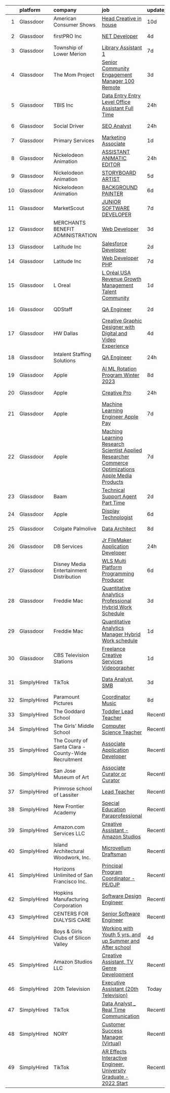 

|    | platform    | company                                             | job                                                                                                                                                                                                                                                                                                                                                                                                                                                                                                                                                                                                                                                                                                                                                                                                                                                                                                                                                                                                                                                                                                                                                                                                                                                                                                                                                                                                                                                                                                                       | update_time   | location                       |
|---:|:------------|:----------------------------------------------------|:--------------------------------------------------------------------------------------------------------------------------------------------------------------------------------------------------------------------------------------------------------------------------------------------------------------------------------------------------------------------------------------------------------------------------------------------------------------------------------------------------------------------------------------------------------------------------------------------------------------------------------------------------------------------------------------------------------------------------------------------------------------------------------------------------------------------------------------------------------------------------------------------------------------------------------------------------------------------------------------------------------------------------------------------------------------------------------------------------------------------------------------------------------------------------------------------------------------------------------------------------------------------------------------------------------------------------------------------------------------------------------------------------------------------------------------------------------------------------------------------------------------------------|:--------------|:-------------------------------|
|  1 | Glassdoor   | American Consumer Shows                             | [Head Creative   in house](https://www.glassdoor.com/partner/jobListing.htm?pos=104&ao=1110586&s=58&guid=00000181518bcb2fa5c227a92e0a9304&src=GD_JOB_AD&t=SR&vt=w&ea=1&cs=1_0cea2df7&cb=1654930525446&jobListingId=1007905200479&cpc=6A22310A23505C64&jrtk=3-0-1g58oniqrr0li801-1g58onirer0l7801-968deb86dc55e2fb--6NYlbfkN0C_W2lilyPG5cn45zLqKUj4kAXsYkOfw2aTcO7iv8jUnpHu5VyeipPG3YYG4StJSnV_Pd-6x3EYCKj0xmimCZs4xpfpJubVIGXRlVOwEV7JYkbdHZSgCtHGH8pqR9flPZkpV0F6vNbX-oAqdNC3CtM8v_uMhMDG34--KcgNvmYKOfJ2uWFXbBsJ3PXQ_gML7YsjgtKxo2b7EYv18RAEEvBDKQ36qYiJw7euTOOOROLdwkFJKTzQWvSdFuv-0aGoRBrUMCwWTddS6K1NYtSu7vwY90TO8Sax9XfyvE1rnC7sIQmD2wiohH7wl08VgyrGRuci23daMgOcrmZanrLeJISxI4DB886X0WhintH6tuArrNuqa2oJAUAeJIpgtmbCtjCKWVWR9BOrrHM8QRFAfZeLdce_p2YAGLHZffbp0aCL6EzJSFVL_Y5YqTkWi4H8C6RQTik2MkI_XepaSZ9oxJA_IMlvctDaZcYVAXc55SkNrhlY33Q85Dh3)                                                                                                                                                                                                                                                                                                                                                                                                                                                                                                                                                                                                                                                                       | 10d           | Remote                         |
|  2 | Glassdoor   | firstPRO Inc                                        | [ NET Developer](https://www.glassdoor.com/partner/jobListing.htm?pos=122&ao=1110586&s=58&guid=00000181518bcb2fa5c227a92e0a9304&src=GD_JOB_AD&t=SR&vt=w&ea=1&cs=1_099e2095&cb=1654930525449&jobListingId=1007921181246&cpc=2CAED5C921A5F994&jrtk=3-0-1g58oniqrr0li801-1g58onirer0l7801-579e834b39c923a1--6NYlbfkN0CUiNPx3JJMftrniD84mdXKaxJ3iSjJgJAqzFniN-7X5qfIIbgtbL2t4OMTou7BWJe35yT5EQTB-9v6-2OsUHOc9wkoWBFEy2kcPoy4-AQLozqDpgip03Hnjop4gk_5CBafzXHS5OEm9sStH0iZ8pbMq2Qg9baRHzCcsgfFUvD44wvu44LyiLa5Br54BmWbKBAIYjkQni3fmrZtFTU78a4BfEaaXHsPbPHmxlNMBV0yRxDGEci8TE9iFZOV7RqQ6t02JJU6wF1M_jXvtKQsoYilX9SVNVr7gnofupaaGS835dFxWJr0XHWBaGjsbTkw6T-XT86LsDZ10c_cysJ0QT-OVVGrFQoelt3hFHG99qfrjYr52Ub0DNy847vHnqpyqpd-VAzyxtcwLcxrWnP0nSIMCbH-Mlkrj8Q_HEFb5H-iOeamxjZJTtg5iAKCoM1ml39uifk2lA1hMCSrSSIa5VI-hfbPBgiKT8lNN6QpHC2HTtDa8o-iCDvX)                                                                                                                                                                                                                                                                                                                                                                                                                                                                                                                                                                                                                                                                                 | 4d            | Wilmington, MA                 |
|  3 | Glassdoor   | Township of Lower Merion                            | [Library Assistant 1](https://www.glassdoor.com/partner/jobListing.htm?pos=129&ao=1136043&s=58&guid=00000181518bcb2fa5c227a92e0a9304&src=GD_JOB_AD&t=SR&vt=w&cs=1_1b948082&cb=1654930525449&jobListingId=1007915392105&jrtk=3-0-1g58oniqrr0li801-1g58onirer0l7801-928a4b620e93c1ef-)                                                                                                                                                                                                                                                                                                                                                                                                                                                                                                                                                                                                                                                                                                                                                                                                                                                                                                                                                                                                                                                                                                                                                                                                                                      | 7d            | Ardmore, PA                    |
|  4 | Glassdoor   | The Mom Project                                     | [Senior Community Engagement Manager  100  Remote ](https://www.glassdoor.com/partner/jobListing.htm?pos=118&ao=1110586&s=58&guid=00000181518bcb2fa5c227a92e0a9304&src=GD_JOB_AD&t=SR&vt=w&cs=1_1a98717c&cb=1654930525448&jobListingId=1007924076113&cpc=654405A9B1E0A9F5&jrtk=3-0-1g58oniqrr0li801-1g58onirer0l7801-c7330486f002de5f--6NYlbfkN0BDp_epf89aHDQhKpPegNJQ_ldQpEFZQsM9OcONMGxWx6pU56EKHF58QjVdAUvn2gWzb7WT_VdhIvrjhcNbtyd20YiB2Bi5V7SHqtH8yF2kWlyNP1z6khBARL-XK7vlKC3xCX8avsShROZVqR-8K9ql6iX8NwdX5o_shb29aHga8qepXXU0ckSqHBAPKDFbBB9wqeIqR-OpCC8XFCuQeC22n5RFfolFD3pQEeY-qzh3XphIb9yEEx7F73gC2dTxnfIaYHxNgK5fMKUopl_8SLoTJ676Y_VSToTCc__hoS7qHxrg1JscUPS_KiNWzIihgZnHLdq7ChzrmForxiV1-nIdnEvmbefvzo_xCKePcc4gou-Rfd9kO7vCOVVwS6VbP8vaLSZO_59QA5KsOEStn3VD9f5uxUdTsadoSgE_gY10gK-aSeYXqyQm2uSiJQmd0nInxtwxX1RffexJZLy_VE4QpoDoOW2OVFjTo1bBXQbilGE9Qy0PTYJlR6cQwyVwIgRMd5geVjhglSaAJvCBiEkCeNtnFjbIXt8VqbzSjDp6AHvIJ_E49lpAjgcxaKqS64wjOPmVKdE3tg%3D%3D)                                                                                                                                                                                                                                                                                                                                                                                                                                                                                                                                                       | 3d            | Remote                         |
|  5 | Glassdoor   | TBIS Inc                                            | [Data Entry  Entry Level    Office Assistant   Full Time](https://www.glassdoor.com/partner/jobListing.htm?pos=105&ao=1110586&s=58&guid=00000181518bcb2fa5c227a92e0a9304&src=GD_JOB_AD&t=SR&vt=w&ea=1&cs=1_ea357719&cb=1654930525446&jobListingId=1007932372940&cpc=BCC169F53084E245&jrtk=3-0-1g58oniqrr0li801-1g58onirer0l7801-5171db94e349374e--6NYlbfkN0BdDHiSlq2TKVYTvK036ioTcRDjelCKzvFOpLFiF--0icOI5c6ey-PCOgRYGoVMzlH0FHvBN8z8E4AFnXEiEL_gWROeXfLrSkJWxDXkiucr7fwMtkp0Io6mPZQe924YkRhGNubiOVs58AyAiFEanKztftDmdt0-Fh8Muv095gei0p1pNp-WLgopba_HXAiZ_v77r3TJv-_KSHWM0fgsZ_c7HNmJ3iy5nzrOoS4PB4MXbErrVsAlVhC1VSeEXhLuFx63Vxl_MZ8z8YC_5aLGrgha7CS4OfhzulGsLaILCLMRW2FlfOvvjtWhe5VoYUJ5hKRYgVy5Vk7rhRyJYn5O3GHv8YhLIDBLy9yuDyN3f-sDeyMyfUpAmBMA459bhLODAJKPl1ml7xldTRjlMw1L-SsCGAJe-VRDGeY6KU58S8la0RFkJFkbtzLeULbx50KxgdlZUxAa019r8Qff1_-_bYy4Isw1J1wrnriOHpPJ32bRy5KvbhGfa_vakjWIgm7YMhfU6mueGz2KYw%3D%3D)                                                                                                                                                                                                                                                                                                                                                                                                                                                                                                                                                                                                            | 24h           | Monterey Park, CA              |
|  6 | Glassdoor   | Social Driver                                       | [SEO Analyst](https://www.glassdoor.com/partner/jobListing.htm?pos=130&ao=1136043&s=58&guid=00000181518bcb2fa5c227a92e0a9304&src=GD_JOB_AD&t=SR&vt=w&ea=1&cs=1_10422dba&cb=1654930525449&jobListingId=1007931602541&jrtk=3-0-1g58oniqrr0li801-1g58onirer0l7801-7341c6c7134454d6-)                                                                                                                                                                                                                                                                                                                                                                                                                                                                                                                                                                                                                                                                                                                                                                                                                                                                                                                                                                                                                                                                                                                                                                                                                                         | 24h           | Washington, DC                 |
|  7 | Glassdoor   | Primary Services                                    | [Marketing Associate](https://www.glassdoor.com/partner/jobListing.htm?pos=120&ao=1110586&s=58&guid=00000181518bcb2fa5c227a92e0a9304&src=GD_JOB_AD&t=SR&vt=w&ea=1&cs=1_1acc331e&cb=1654930525449&jobListingId=1007929014963&cpc=8795CF9063CD573D&jrtk=3-0-1g58oniqrr0li801-1g58onirer0l7801-4f89a83ae3bfeb31--6NYlbfkN0DkAuS3KFJ6sEqm5vJe9sGaa1WxCfLpR-s1UIRS6owCr5NLUxXzD1YC0Ch5USQ9HZwun7ViKkkzakt_Isk3HYR97L8q9p5mQoIgW57VwoGfJaqbGZvdBE8CMKr5re2iePcf7zizQKyNXCZFxjhYrQt5MhBvrBK8l0ZdMDy9OD0TENr48bnEkg4IFIXAPHegG8tvh8WHi99rmgvDuTT_gB_wOGn8BaeDBej2VxmX22mbIV3RJ7YYScvFF4DL3IHNH2cZlH726_af8xQ_jFDBSQb3S1i6E3vSkclWSK7HTc1pky5SmSmVKBqh1JQcJHuopq5DNJqFA2EEbe5mHnhe7ouKLm62ZLSK_inpG8Ew8nJdEz-JcgDCmrYXwhYgyztuPSxLAHCWRGn_PSMSubPKIWtehwzV8dJOSS89ypGourBWz6_YM4gIbn4A0zk7o4WukXYm0rxjauV6YV7IcWwUIWNi8mY3GnTx15KEnerklHLOm-Z5D8dXDdBXDaeru0b49x8704kDsuLc8A%3D%3D)                                                                                                                                                                                                                                                                                                                                                                                                                                                                                                                                                                                                                                                | 1d            | Plano, TX                      |
|  8 | Glassdoor   | Nickelodeon Animation                               | [ASSISTANT ANIMATIC EDITOR](https://www.glassdoor.com/partner/jobListing.htm?pos=125&ao=1136043&s=58&guid=00000181518bcb2fa5c227a92e0a9304&src=GD_JOB_AD&t=SR&vt=w&cs=1_6694881f&cb=1654930525449&jobListingId=1007932722707&jrtk=3-0-1g58oniqrr0li801-1g58onirer0l7801-e142ff11590e32ec-)                                                                                                                                                                                                                                                                                                                                                                                                                                                                                                                                                                                                                                                                                                                                                                                                                                                                                                                                                                                                                                                                                                                                                                                                                                | 24h           | Burbank, CA                    |
|  9 | Glassdoor   | Nickelodeon Animation                               | [STORYBOARD ARTIST](https://www.glassdoor.com/partner/jobListing.htm?pos=124&ao=1136043&s=58&guid=00000181518bcb2fa5c227a92e0a9304&src=GD_JOB_AD&t=SR&vt=w&cs=1_ed33be48&cb=1654930525449&jobListingId=1007918868343&jrtk=3-0-1g58oniqrr0li801-1g58onirer0l7801-1cb22805620541ee-)                                                                                                                                                                                                                                                                                                                                                                                                                                                                                                                                                                                                                                                                                                                                                                                                                                                                                                                                                                                                                                                                                                                                                                                                                                        | 5d            | Burbank, CA                    |
| 10 | Glassdoor   | Nickelodeon Animation                               | [BACKGROUND PAINTER](https://www.glassdoor.com/partner/jobListing.htm?pos=123&ao=1136043&s=58&guid=00000181518bcb2fa5c227a92e0a9304&src=GD_JOB_AD&t=SR&vt=w&cs=1_9909b0f2&cb=1654930525449&jobListingId=1007918177935&jrtk=3-0-1g58oniqrr0li801-1g58onirer0l7801-77f317dae4e9868c-)                                                                                                                                                                                                                                                                                                                                                                                                                                                                                                                                                                                                                                                                                                                                                                                                                                                                                                                                                                                                                                                                                                                                                                                                                                       | 6d            | Burbank, CA                    |
| 11 | Glassdoor   | MarketScout                                         | [JUNIOR SOFTWARE DEVELOPER](https://www.glassdoor.com/partner/jobListing.htm?pos=109&ao=1110586&s=58&guid=00000181518bcb2fa5c227a92e0a9304&src=GD_JOB_AD&t=SR&vt=w&ea=1&cs=1_24144da9&cb=1654930525447&jobListingId=1007916261981&cpc=6FC5BA77C9A4CD78&jrtk=3-0-1g58oniqrr0li801-1g58onirer0l7801-d9acbeb95a155bfe--6NYlbfkN0AIjISvKWA8N-feti8tbsC-cLr8b4U-ykyS5eDE0xGPuvW63yXnEsI25Imuwsw3LVJO6MUC1WVlgMOG9eHfx3IrOrS1FUJDiwGCigXAcVciFWvvhQLYBhaK5qs1AfiHRyWfKzCGWAoL36taVq-dH4pzYGVOgGV9BzkyXU9HcALNNngtsHIBf7JYL2szePZ6C80VPl5d5bShHMdyTU4wMzaUS_Q_vpeY18Hx6_icO9NJdIWb5M878JK72IyiGRHekbsCXHvTXkpOIKCpW-Ejion4YTabcb-WA_pP0swmDGZotRAr1MO7HsqP519Q7T04QHDaVzzoKRdgvtpCmYFi6iW9U1eN6DGYiVoDyNEIoPPSh3gVvUxmznvBh5yu6pkUMCwiLnFsZ0-JvJUY9YBv6nLU6jhQN_eK4SjdcQnxlyi2lpCiJYvncthzUfZCSlBhrPyY1UdUT8bg-eDifGhUN-PhDW1JTb-k9aEFuR2GMuuY6tzGBZIigIghAeZSwMD9rdI%3D)                                                                                                                                                                                                                                                                                                                                                                                                                                                                                                                                                                                                                                                        | 7d            | Dallas, TX                     |
| 12 | Glassdoor   | MERCHANTS BENEFIT ADMINISTRATION                    | [Web Developer](https://www.glassdoor.com/partner/jobListing.htm?pos=103&ao=1110586&s=58&guid=00000181518bcb2fa5c227a92e0a9304&src=GD_JOB_AD&t=SR&vt=w&ea=1&cs=1_df31fffe&cb=1654930525446&jobListingId=1007923512999&cpc=0C1A14C72F2C651E&jrtk=3-0-1g58oniqrr0li801-1g58onirer0l7801-4b30e3bdf96274f4--6NYlbfkN0DLWr0FuvwmpNY589ecXM0wpB-l41nBtAe9mv-PvJGiqT12R4I-u83ztoS95xwl_7RK7z6d-5cgIwxAU80vdwPwFs346nHyVra5IP43r1vEXUdpyQPsc_aXCcbf0EaSNPjC1b2cwSmBS8u97xPGh3zM8rcP-spcvWUA-6fsrPQcPxgxS0Iv251SCiRNeb_bhublXHDzOytReQHP6kGZF9GBmUPi-SMoOg1-L6Y9bH3sTDu_HszggY9_kWroLbj0BQtXL4Ur-agjRiAMFCyjHEGxAB5BkFZUZwa7mc1EYjKuQhGcpdUZzOZQWW7gGkxE2uTsb9UPsWhTzvkNVRQb9lBZj0Jx98afOGwSqyr-b_-SDy0rWdOdYATX9cUQ5YnUrD3O2UElZ5GogUnAuZ30wMyNRMmDf2Xib2fTW-CacG73YKIgUJT4W3AcZewA0iqLLwdtvN-JNKkrW_oYjhTsAwzbTrNSJ3IkmqE5HuEa8ytO5iFt-cCbpUGYaH4THz13pMsOatwJO12Y0A%3D%3D)                                                                                                                                                                                                                                                                                                                                                                                                                                                                                                                                                                                                                                                      | 3d            | Scottsdale, AZ                 |
| 13 | Glassdoor   | Latitude  Inc                                       | [Salesforce Developer](https://www.glassdoor.com/partner/jobListing.htm?pos=121&ao=1110586&s=58&guid=00000181518bcb2fa5c227a92e0a9304&src=GD_JOB_AD&t=SR&vt=w&ea=1&cs=1_7ecf9654&cb=1654930525449&jobListingId=1007926337375&cpc=AC285F3A3ECA6BB0&jrtk=3-0-1g58oniqrr0li801-1g58onirer0l7801-b85fb3512ef01cdc--6NYlbfkN0DHl9MnwPpq1bbpPHgKt1JoxxtgUYxcPgpGa7590zZ_bSO6C83MMtUscRZ8bkrEfXs8QMnWmfEDZqVaz5-1bhtq0Qdav62lMWoP76hcFIXNYEpN01TIPbhpXuyb6ZRjbbAhb6QeV3waiqeszyRgj4i8qpB0_J-THbpn_ut3NzbObxG__yPFcxCKz01_jW6zEBYaq2zKGwJnm_hZg-amXo5AZ83X6PXbn_cZFCTIqNdWcxlMW7lqvLK5uA37D4Emq9v8SYXVSms0m_oReCop805QSC2pKdVbTLrcyTpuHXIqNkhjWxqKPdJmYiFKm6mmYVQA0-SvBVZimt2rEUTppxwEzi_WrIBDXQh7gjZX21Pfq2M_F7HuBRAkFC46nB_K33z-ZEfuToxQZhuljdo5BM54XRK3ghnhjIF76EQmTiq87M84hlll33GeWTRZsI-CKLycttzv0z0b48anul-BNGcIsC87zlFpP_IOUsSDV2ZI6mv_etlgcVlJWHITl23t5os%3D)                                                                                                                                                                                                                                                                                                                                                                                                                                                                                                                                                                                                                                                             | 2d            | Remote                         |
| 14 | Glassdoor   | Latitude  Inc                                       | [Web Developer  PHP ](https://www.glassdoor.com/partner/jobListing.htm?pos=119&ao=1110586&s=58&guid=00000181518bcb2fa5c227a92e0a9304&src=GD_JOB_AD&t=SR&vt=w&ea=1&cs=1_b594aaae&cb=1654930525449&jobListingId=1007916306821&cpc=8795CF9063CD573D&jrtk=3-0-1g58oniqrr0li801-1g58onirer0l7801-40f222de978f192c--6NYlbfkN0DHl9MnwPpq1bbpPHgKt1JoxxtgUYxcPgpGa7590zZ_bSO6C83MMtUscRZ8bkrEfXtv1WW3sTrzEMD2Zd1gkFc2kE0jHAs8TBlj2SSTuBlZq-JTC1Iu1vMj9zOkZwUnfRByPrBM0UMyfLXVegnzui383wEP_T7h2qiWWzlC_5PAq-4Pm2A_45puZ15vVEzaU__tj0_U18aaI0ZprTjUUjC9gHT87jsMgfw3EtzUJmDnfClhNXZu8BiE0R5YYHcrqkwlBndTFjBvrH8S2OTML4bj_WNfG4TmJdVU5eNTr6A3L7Kyb8gb1fvwyoGz954VZcRXuzfaBVy97GcGXpJ30dLm_acs8NGNkhCYCCUid2tg-J9__pd1qA3bXYDAzK6TPqnBN5GV_rboUxPdsGjDPhF5g4F-5X88l77P2i5bpMawjuP1KkJwjS120n1HLFnBw_oN1r-HtvgSKlT-5lHCNtR2YJGvy-KnK_f2iR18G3fs8e_Cm9xEBbkBYyR3I-i26vg%3D)                                                                                                                                                                                                                                                                                                                                                                                                                                                                                                                                                                                                                                                              | 7d            | Remote                         |
| 15 | Glassdoor   | L Oreal                                             | [L Oréal USA Revenue Growth Management Talent Community](https://www.glassdoor.com/partner/jobListing.htm?pos=116&ao=1110586&s=58&guid=00000181518bcb2fa5c227a92e0a9304&src=GD_JOB_AD&t=SR&vt=w&cs=1_899e3738&cb=1654930525448&jobListingId=1007929769174&cpc=3BA4CE39D5B5DEF5&jrtk=3-0-1g58oniqrr0li801-1g58onirer0l7801-c5bff3204f76bc9c--6NYlbfkN0B--xwTx5z5GtX4kwB4PKln9ei78TGhUZ0jXbBonS0qzEhzYeEaBt0GkTPTcdrr5Ml1ArjZOsEuCHRLjhZtr6dnSL4c6abO06eX7UV9U0ZTFlD-1wFu4Q3_n_bb34waSlz57XZ2HMHp0SmdTvQlnDI9olqIYPMcc8QyYq1ykL3bUBypkos9zzD2y7mdhUBU9ngDGAjI7Y64DjcBetJw5XANKPt3sJ1vwzMVUH0j-bNW66AC3FAeoNm3ZzAY3b-0WveI8bTxW_4YKy_NzqOWxADXaLYm_nefXuh6GR5ilYpPdR3L3E4IwGrA3oiEKxP-JM2HC7a4wUEjKI5yAHgwQZTXsGYaLEkTHJdHNx4dvBWHT8FK335WMDfVWIC7HdS6aJqD4RN39XTedKyADUeeRqUnoWfOiCyvYt0ZGzihehIfJTH9Ehmh7_5B14DukCzSBkL6pPLhfNr3Cxd_YHamP6OZiYfg014P9v2R4i7jni2lHfJ88sYF_7GQxn3yxmdNT51Ck-sRlThUGw8T7cRf4Qp5NHN1-LyA6JRCer1t9A5-MLbqtO-tvO72cbRFNOsI14c%3D)                                                                                                                                                                                                                                                                                                                                                                                                                                                                                                                                                                | 1d            | New York, NY                   |
| 16 | Glassdoor   | QDStaff                                             | [QA Engineer](https://www.glassdoor.com/partner/jobListing.htm?pos=114&ao=1110586&s=58&guid=00000181518bcb2fa5c227a92e0a9304&src=GD_JOB_AD&t=SR&vt=w&ea=1&cs=1_39851601&cb=1654930525448&jobListingId=1007925681455&cpc=654405A9B1E0A9F5&jrtk=3-0-1g58oniqrr0li801-1g58onirer0l7801-5f70baae9499da5a--6NYlbfkN0BK9GXDcakwdiqmeo8o-2GvkYnmPkq7xevAHdeF_847qgEqLohpJSeRsObmglAiDyIUBPC5QGP1PaDueSHIN-HedM0LhgZBjju5LLEo-0iXSootzHrUrBpPuTWhmg9xKK7E1ybA3Y0OCNcfqCRv6Odbe3RcbQR2z1LxVUZTSfp0NDwFDeCohAohAnmNfz1A-4kN318SVnc2tITgclGiU3gjpShJ-n0a0aqPg401hF_ecvYIpQt6zfdKwxx9v8_YkBWGeVBqXk5lH4KqxVBpSs4JWJ88Q61PT_pNkzJtTTDAke_M69IYPyPDjoao8ADok5eDWVMuvgeAKNxRItCJsOWHcnVuLDCeG80d_k51lQVWCVTgyCYMUfJlNJqmXyzq-0YGHHll5Nv3tzum9Y9djQvdlmOOJRQin_qcZy__aaYKGr_T-kC41cweEKepaX6q-8uXV3yFpMvxk-kMVIlDg6bGGHL_d7Az_cjNS0cMNyoDqA%3D%3D)                                                                                                                                                                                                                                                                                                                                                                                                                                                                                                                                                                                                                                                                                        | 2d            | Las Vegas, NV                  |
| 17 | Glassdoor   | HW Dallas                                           | [Creative Graphic Designer with Digital and Video Experience](https://www.glassdoor.com/partner/jobListing.htm?pos=117&ao=1110586&s=58&guid=00000181518bcb2fa5c227a92e0a9304&src=GD_JOB_AD&t=SR&vt=w&ea=1&cs=1_36325050&cb=1654930525448&jobListingId=1007920941930&cpc=B101C867B3EF2D75&jrtk=3-0-1g58oniqrr0li801-1g58onirer0l7801-216e27cedd04274e--6NYlbfkN0AmNKfMoP4Y-WcwfZNcn8BOAGDuq6g8N_Yu2sz9wbgpAMHio7G6slkKqzeMFlgaBrlo4SIlbY2cnLhyZlDxkJbLDmoLGa95g0yC6hCLKz4gO1UNar4bEV1TFtRiz347Sem06n6HmBs4VwGhe726-pSZ7nxtckvYjsfRPyZAMcQa22d63Z7KThvlYw04eEcAn8XMlREZCwC1o9q9ugwK8QvCJFUkJ8nEOozxyV4IzX71-AwnFItPTivkzz8Bw0DOnnMTqktF8qI3hYb5eN6Siji8sskBKvOCNKgEtnS6halVvwAZ-tVOVt-nNAx-Hlnta6RY3ed6u-kgHQvcf-Hv64PlAehlDivr1-DzGiPp1-XLheZ1er841nZRY79v6W3qnMfRuBuULs8jW4HnFmnJHPn_vgNZPeh5lkl0bV5kpK3M0ZFc8mVVfVPeH6UvNLeQKMAdmvdakn_dsaxN2T8VwHxDO8hLDxjNAO_ySBWVnelE07vmjO3orPy0GBntSgWMcRmMAq2DN05wa8IF0F-oCyxXH9vbQEl1ZpP8HB3stzaeHD_8irpn_mlw)                                                                                                                                                                                                                                                                                                                                                                                                                                                                                                                                                                    | 4d            | Dallas, TX                     |
| 18 | Glassdoor   | Intalent Staffing Solutions                         | [QA Engineer](https://www.glassdoor.com/partner/jobListing.htm?pos=108&ao=1110586&s=58&guid=00000181518bcb2fa5c227a92e0a9304&src=GD_JOB_AD&t=SR&vt=w&ea=1&cs=1_b1221e7b&cb=1654930525447&jobListingId=1007931806607&cpc=6BF42D0955AE9A34&jrtk=3-0-1g58oniqrr0li801-1g58onirer0l7801-be237ec4d9b76216--6NYlbfkN0CTLTo0anixzgF-qhHrOWXLrONUvHAwWaC9t-4Dnq4I1-CoMUCD5_KzXXKJI4kuC_MvsGqxf2VHaba94IKVziMY1cDvZrYKAdxq2bb3jPPuhAmTHbxnVxA6kTmj7OXM2BjwHAYL6_BcRCNX24krGWfsO2CECmLg4SMesvJ81lpXCrFQlHe9iCO_2_h9c582cfzS6s2yiQR9apO2Ne-L6eaGv23oOf_VwYkvaYeIV1F-7DXKsMXoEPQLrlaj1GywoOJqQoc5E_rB_YRdhm-QBOKGhfbmft4kHWnilgjJt1yC8ioobucPUPPJwQt0M59p9JZwrcCd-VHuelBt2qVbNCce6BctsAWwuvjn-hydpXFuI-8zYyb6O0aR51mDOEckkXZgEAIn3A2e_GwUV81ISchfjBakz_NVp1zdxZahDE7Tafy5UcEfPScqdbQ0VmfmTYS6SvqcwXJwuB5XOPekjIsTHu2xe_lJnuZR2Ug8J45bKWgV2PvNapdJFBLOHk5Pjn61jbYcEq1sOQ%3D%3D)                                                                                                                                                                                                                                                                                                                                                                                                                                                                                                                                                                                                                                                        | 24h           | Houston, TX                    |
| 19 | Glassdoor   | Apple                                               | [AI ML Rotation Program   Winter 2023](https://www.glassdoor.com/partner/jobListing.htm?pos=115&ao=1110586&s=58&guid=00000181518bcb2fa5c227a92e0a9304&src=GD_JOB_AD&t=SR&vt=w&cs=1_d4b2a03b&cb=1654930525448&jobListingId=1007912121873&cpc=654405A9B1E0A9F5&jrtk=3-0-1g58oniqrr0li801-1g58onirer0l7801-6386f53458fd99f6--6NYlbfkN0BvKrLyj5gPmtZO9T8euul8TCxuuKNOtzRJOomxnwSEodTz2Bc-sPZl1dBMH13w-jOSg6h4GGXcNKsfPuu3YK4bxuZjzPZEf2XrqlaoHO1MdHkpyK-rU-NVqeKYHrgjhWYO4A9cScQyiyPiTUVRL4mR_rfRbiBsmEBRemHpMjw6e-lU_D-k7wXiOKePJ5VjHKyeIGWOLNDcPJlbDRdwjVF-KfDrlWUzbflalo-9VPDQWjGzvolp4Ao35G7BEJn9UGs9p7FIuWGCGolCb5Kb977URD1uGb39B-WyZ9lIIkNxqKOCeU-mqH5vgB_hbbdrZQ081UUdHDTSmVYE5mcvKFCSsmD65JxRugJ8R3BZFny_IY_hTY0hgMv-e9CvYZiMBig9rPV1eLzWvzBXZ7q7DHeIzNFZvuwOVRSr53uJe8tngvh7LG0Q8_fE4JmHJMTr8jQCza6XfZkCYlNobIk49AJyRGqPW-SKIOHtL0ds3SW9FQqEp2SIaWOC9fq0wBiCbn5mn20wGtoiwTNeP1j539EFXZnNXo8G6XODOajBU5zaUH7__6vL-5qdyZa2TdEAnjBQSqmsXG3EkQIfQiIrSohXVMfywt_r38P-ctHECwWO661SPaZJ8rzIHMkvT_gBEDocmIbezvfV99UKy8zIow-QAFs8doFuSUG3cPsQeKk5Yr0fEIetuSeF6tQ_370QuQ8p7J5ihqSMlb5_5-acS-1ijPqwvBUcTwGC68s0xRs4ReWpmlxy2U_uOdnLIFcod_mYLz0edL7H35twu3SUA4hGUCyXvA8C65eQY0a5W2R8oSyA_hvor1wtbbfk-oQFvSzbhOoCr3kcHyzm4qGCLWMyNMmgRPAuoXtNrqpKMJ9qks0VIsZw_vK0kkB1JxotDUuZkbBcchJssV-SPg35KrDQ_AQ4ye7wlvfUSxoWditA2BlMiYls1au9Wm4v1KbQHwiWBmShvxtA-g%3D%3D)                                                                                                                                                                    | 8d            | Seattle, WA                    |
| 20 | Glassdoor   | Apple                                               | [Creative Pro](https://www.glassdoor.com/partner/jobListing.htm?pos=126&ao=1136043&s=58&guid=00000181518bcb2fa5c227a92e0a9304&src=GD_JOB_AD&t=SR&vt=w&cs=1_eb7d37e0&cb=1654930525449&jobListingId=1007931248275&jrtk=3-0-1g58oniqrr0li801-1g58onirer0l7801-7c9e71334ad41b12-)                                                                                                                                                                                                                                                                                                                                                                                                                                                                                                                                                                                                                                                                                                                                                                                                                                                                                                                                                                                                                                                                                                                                                                                                                                             | 24h           | Bridgewater, NJ                |
| 21 | Glassdoor   | Apple                                               | [Machine Learning Engineer  Apple Pay](https://www.glassdoor.com/partner/jobListing.htm?pos=113&ao=1110586&s=58&guid=00000181518bcb2fa5c227a92e0a9304&src=GD_JOB_AD&t=SR&vt=w&cs=1_fc5aa927&cb=1654930525447&jobListingId=1007917013179&cpc=AC285F3A3ECA6BB0&jrtk=3-0-1g58oniqrr0li801-1g58onirer0l7801-53206a9a7d192a0c--6NYlbfkN0BvKrLyj5gPmtZO9T8euul8TCxuuKNOtzRJOomxnwSEodTz2Bc-sPZlADHp0xxmf8WtgwAMp1M4YoCWyMmj2h6vVnBiSXuw3Q5mij4FX-abHl0j08mEBfISHsmpVi1fyeqMFDPTlDdm5HudIZef0JX6x78wBmiocWUMMfLsh6jGlH4TrApVoG8PXNhp04fY1RfC-ktOXs6uL9WoznbO81SezOiuMqxBqlwFA5clTvIE-pXU1TzRUBBhInVLbjQ4_pFiRxuK3a1dhAAkTJIMl4Sm8Pi8dgkDRraJlolqv1c8cM15MuPFFd6Mi3bxF1Qzju5EYpztug06xSAcCCIIKh2Ed-dMLM6cUvD4x5-nFfyrTFavGcAtiur1EGmLcBArGqohJlXYFocyJvaJAVXUClES3g-pSU7ZCpkRw-S8osai7oX6qgSo1MO5GZ_remrcw_3SnabBjMkHaXPUyQJkp2c_7BSsy4DJ7l-5rSOBShlJSEs_70x8eebhrZWgOqxEl_BW6PCcZoHGleODacMULskyIgqejWiZ1Zo_J6WgWRXTR34SXzMBa_BwYjt3JhJDYTy_LjaiLR5JsjDBxrh99qJgSC_JipD34j3DnEH09cg8b57HYP7IpeICMrwJorpJcFfAIMvqK6PbCExJdnPhyNJDXXQji_R9FaJ9Tz3QaET9RtjzkR0aBqY41zUYc3mRd2eEY067CmrMvoTIPcaEv5eewsIPvaKl-wSLfIy2MsO_Oz83w2AxqXgiNgXcrA2mAKjtGJuHGLCRkR6QrxC0Ovcsy5At96NJlpxA6wfPwWN9HFVXwNQ4JKWkecJ8ww6XjSjIfZbb9vFs-0TTz0cOswJkBRXDPPcklAPpEaVruYfBeAV09ppBX90SIeV0pg_bCIN8PanW1cM8vAGlxrkRC04Z6Rn_bGpFAR4dNGDg9HAPPFZ-aGB8adqvPbChqwXOHTWghL4AT8v8wDtPvNCH0utC)                                                                                                                                                                | 7d            | Austin, TX                     |
| 22 | Glassdoor   | Apple                                               | [Maching Learning Research Scientist   Applied Researcher   Commerce Optimizations  Apple Media Products](https://www.glassdoor.com/partner/jobListing.htm?pos=111&ao=1110586&s=58&guid=00000181518bcb2fa5c227a92e0a9304&src=GD_JOB_AD&t=SR&vt=w&cs=1_553567d5&cb=1654930525447&jobListingId=1007917014534&cpc=F41FEAB56D215062&jrtk=3-0-1g58oniqrr0li801-1g58onirer0l7801-8b27d65bd2b7fb55--6NYlbfkN0BvKrLyj5gPmtZO9T8euul8TCxuuKNOtzRJOomxnwSEodTz2Bc-sPZlFpP0h5lDivpyqv1_1q5yi5cxJxWPRyJIr_-X6s6QfU0FQJIysIh1aP57JuTdmQjH8QPW8AXCQOe8WSrytV1Y2rRMc78cBdetGdp8w0neAbZ5-XtpkZm120Q0elMcAuKlKiAfqbZq121h_L3V0TvSQIM45qNdpfKq04CVuGz7nvEz-3PY6jprzIlbZ3UbURh7UovKUA0Mi9NgiJxuRFPDfUqfma21yR30_6mgKdnE7tJh8aX_PEC2bBrxrShYiyMyGVG6ZpciTM6ToWa45IgnxqqlsfchutS6sltmDeYbOBhTBfhgRFbyjhlAeGpM-aKRdbDUGeT8cHBOS15VoHbroebFK3XmeLKaZzATP6LWSrfJk2qU2Lv_bnGgRG0pdDc_YHjhqFuAMJ_ae1_V3eomM9IHOhOpDYSqmi4DooHS28Sv3XH-Dt6xMcBz6Z6xeT79NzZfoVWGi8_UYfOc8HDdVpdKH58r8SC5JsjHw82RYR98IMbb5f5pAuhodeuzXucA41KlSbIXBOaXkpKDtuCVhiCKyd5Nf5Xy55VcO9Ba3B6XLygoubDnboRZJ_tA8FAI-p-RCqyptbEy9KJhSbG3-AvPa_j6r05OayX_f68Wm0hQJ7jzDzWZCextiu374nH9vLy0Mp18497a5Guo1s_ahQvUUFgx0hXeiQebW6iXqbv_dah6_rKmwAar7r4dqgZsXEjc2B0HliCT0uXx8AFMNF87dGnXb5Mqx976efEp0cXFe3SnRlRJ3wwCHYeJgMlwhub8_xIEDIr3YXN4ff3lTmQ6h28eamauhtbMPaMddD4Py3Rf0BK-VijLjYZaHpXaEX6QyQyaBpiluCIkz0lkyQ6Al-zjlt89UFei1PfMqlEK5w0GrCxfs0LAAPrJxvuXSx33WRKTZWEU6SgCtH7AEwQhn4wCqapy6noAWqYVVpZTqqe8sPAmDWC-0O91UBDqi3HbopOku8Hay1uhtFPEyH26GhdwehJnw_wLEI12WmEO9DJHBWihgg%3D%3D) | 7d            | New York, NY                   |
| 23 | Glassdoor   | Baam                                                | [Technical Support Agent   Part Time](https://www.glassdoor.com/partner/jobListing.htm?pos=127&ao=1136043&s=58&guid=00000181518bcb2fa5c227a92e0a9304&src=GD_JOB_AD&t=SR&vt=w&ea=1&cs=1_bf838ba7&cb=1654930525449&jobListingId=1007926525177&jrtk=3-0-1g58oniqrr0li801-1g58onirer0l7801-bd539be2d8cc2449-)                                                                                                                                                                                                                                                                                                                                                                                                                                                                                                                                                                                                                                                                                                                                                                                                                                                                                                                                                                                                                                                                                                                                                                                                                 | 2d            | Remote                         |
| 24 | Glassdoor   | Apple                                               | [Display Technologist](https://www.glassdoor.com/partner/jobListing.htm?pos=110&ao=1110586&s=58&guid=00000181518bcb2fa5c227a92e0a9304&src=GD_JOB_AD&t=SR&vt=w&cs=1_fbe796b9&cb=1654930525447&jobListingId=1007918146165&cpc=FA84DF7EA1EC2398&jrtk=3-0-1g58oniqrr0li801-1g58onirer0l7801-a524f33d58eb901d--6NYlbfkN0BvKrLyj5gPmtZO9T8euul8TCxuuKNOtzRJOomxnwSEodTz2Bc-sPZl8WPllYOnI2gV_96rX92n7LE7obrRtkIGrnBgRGqtNssARa4Sa1KPykfgPjPe1YM5CgaQ5AEhJvQOK-frxL2vs3fd9sXLNKLXNmCJdszb5iNAj2bFkwBrhPXvpgebkoBXyTxSHF6-amgXS8ERhwSygUEWmNUbiFoK_gEpFM01o7bgk0_bSBkpWoAJnJVhjph6T1G1KFmkxC9lGfD9S3uSoCSynO521HFG2CmL9FT2zGjy_wICOYWk3B8J02rwAwJqAr8oxwTLAD1DkVVxTiZ9vskbNF0X8FD9S6dkG9PbuzPRFoESv1XuEwQYAHJXSSSOxYQ7mLGKOKyYhIsVty0ibIBvF69tBu4WMdFnFGADs21EK62jZB2m3iF-i_1Jtwzd92YLNphdnFvSpwg-bZyU0Peb1lYe24q2Ka-VgdmOTB_JEd_AkkJGwObRfYxa4xI_6ly9RCps3nianfNPvDKI-SqOMWXvhkT_nAH19BuuNKF7sg9_hY_ztqgMQxt3EvBp1vVJDwk_gk_mdKmPI-vHePopKdymBEUKRZhjqa6q0uaIlPdqBMO3Uca85wvTvZ0J9_COxfUpr0SRkXrCQtZm4vY2Ms0M-aEsnswZkKPEZe6iEZR2kXvShDs1tNlcbVcklal598Ff1TAFcCD6y6MgY2eFYvPQWrV_uBt9lMgTTFtdAcjQkSISSPjJL1NjclZEhstCQrRDSwbqM_fRT_G7cEe3iGQWw6kHDoGJMP44rXZBClSJRU5YGkJlx93LJKkUuOYEfwF70G-ecbMnMXUfuxaX6o72z3ivslLngtL3hlytZWX-k-pblLQNSSIOx3VCthV_x9H7RAnv-ZTKmiJvyHkIgpT-nDX7225b4Z6zZ9EDEATFEVKV8au91yUbzThzkZmWZDAyVqIwNvgnQBZ-hA%3D%3D)                                                                                                                                                                                    | 6d            | San Diego, CA                  |
| 25 | Glassdoor   | Colgate Palmolive                                   | [Data Architect](https://www.glassdoor.com/partner/jobListing.htm?pos=112&ao=1110586&s=58&guid=00000181518bcb2fa5c227a92e0a9304&src=GD_JOB_AD&t=SR&vt=w&cs=1_f980c2a9&cb=1654930525447&jobListingId=1007913651203&cpc=8795CF9063CD573D&jrtk=3-0-1g58oniqrr0li801-1g58onirer0l7801-605fd0e9443e209a--6NYlbfkN0CScSxRBn_n5hzPBw7DFYVJJAQwrBP-UaBS3EDdzxnGq8yiXsYY8INOqY8vqGpbFnFhePl-Gvcdb5G21w-JPc7iGaieGap4sJcQmUiPZ6-quOgOUSCYTnMQS6ZAmxi-2bhp1FqxLfso5meXqICN-iRu8V90dzx-LRmbjzp7kshniq2wHITijaw2jhlfnaRAVxt8pgF6WEqzTdlGTXxtmavJrvYRTg9CuaYIX6-8avMqnvxkgvRjxBJionVhTLkCk1RxQ-OTERzu6qE9QFP5DDgq1xqi99USET3BGnF4iYUV0dxbOlEVzmCk58Pic6LyFwtibYq3nT2aoisJHa_vxKzSuTeqHWgrfS0XPRkNNbkGJaTxLJsjBtmmhuresQZ9nmgnL0BwINM_3wMY1x0gyAImnKhUGyz3tF96f5jjKHoZQ42INJleNZOFna5D9h4E7fciQLv39_lQ1WfE5YnGkS-DMh4VRczpsL4d3TL2NlAQIDSqiioJL3IHNZLIsr_jrjoVseFdxXbR8pzKmCyFi4rC9eaBnZ_U0tgzopFEO0iA50M1VoOXrc4yqLisOL-YnHN0xXqwOCZaY0EwcXYQmZ1piugBu1ECCP3Mksbok34TZg%3D%3D)                                                                                                                                                                                                                                                                                                                                                                                                                                                                                                                                                          | 8d            | Piscataway, NJ                 |
| 26 | Glassdoor   | DB Services                                         | [Jr  FileMaker Application Developer](https://www.glassdoor.com/partner/jobListing.htm?pos=107&ao=1110586&s=58&guid=00000181518bcb2fa5c227a92e0a9304&src=GD_JOB_AD&t=SR&vt=w&ea=1&cs=1_216f5c27&cb=1654930525446&jobListingId=1007931780854&cpc=A0637F14311B9419&jrtk=3-0-1g58oniqrr0li801-1g58onirer0l7801-e1346f336cab070a--6NYlbfkN0BNH08xNr-jeX9VyyUulF50fCMVz2QxsjysJAGC1yYdwQ9BjzhSoYokrDw3MWWzA7k9kg--MJWg8pnaCgQ23Tvm0CBOMzWdbK4qL_NWPtpqXWQuVEwVirQys3DObQGcnxtnVOa9yd5-n3LWiMZyz0xwkRsxY0YjqGPxhnQLeB0-Xm7V2BTlUVt7AQ1Sf8rRNBZiQBFogxMScGCNVy9Z5bSSQenaBpqL90uTDZ0NUE2UKIgK0EUfW6l930kfBknG4FGV2W1OpwrK9wQZPr1_D5Hr1iXknyrkFpz93xgtUtQU-i6UvQ_BSwuv1WMaSmlOhm5z1W2T8eDTS23MgCGdjg-j8hhRZyQUydj_rogyuefoq-jOFMudNU2ylolrIBYLOHgIBkyDaGSa4mLR4Jj20KyFuW6ZmDfwUuYx4Q3V3S89zQfoIRVNXE5ZU1EJPBsc8BnXaQS4MMWcR3t43i_dtRlJ_O_ebGnHhck_c84ZDyTAF3Ys4TyAGZVZw4GbBTcyqK80aimlQAvbgw%3D%3D)                                                                                                                                                                                                                                                                                                                                                                                                                                                                                                                                                                                                                                | 24h           | Indianapolis, IN               |
| 27 | Glassdoor   | Disney Media   Entertainment Distribution           | [WLS  Multi Platform Programming Producer](https://www.glassdoor.com/partner/jobListing.htm?pos=106&ao=1110586&s=58&guid=00000181518bcb2fa5c227a92e0a9304&src=GD_JOB_AD&t=SR&vt=w&cs=1_6a0e63cd&cb=1654930525446&jobListingId=1007918123217&cpc=59DEFF8D475298C3&jrtk=3-0-1g58oniqrr0li801-1g58onirer0l7801-15e85a76bd282578--6NYlbfkN0DAFTyt7pbDCC2JPO79CSdi1dIb81yjczP5qsKcZIxgiYm3-7g-689UvJS8MdHcuGNXZ7EtGVnqWbM7NQik1gWAXjIWSqTZ_NFqpbOnVsuwTurXsolO1d08tNKtTgbrNYDOiOlFXHzk7SIoTfcI4b7aegOg2df39nGHfcwSfTtFPwjOuIeHQdKBIIZAUbF01Hj_G5TuDk0f5Ay5RYJh5MzhlYvy2_deVkLAKLBfwrTKYU-Yffmnc7AX97LS-vCFybebCDp2fDlTV-CXqusS36CkLRY4iCOTuRyKfEYCjtnSRGn7I53AiSxtdf_YzTsjWhgrt9XJmX9cfbmdfQdmJZZk1GwTFiMdXOcI2MbA_9RJJm13-ZrPDHw5Fa6bUPmwCXkGxFnpQjrF-JDJ8Nq92n0M3xq4MN3KFE9rklKEOnixUiE5zUpKRMJvjrJ6zjkKvHY%3D)                                                                                                                                                                                                                                                                                                                                                                                                                                                                                                                                                                                                                                                                                                              | 6d            | Chicago, IL                    |
| 28 | Glassdoor   | Freddie Mac                                         | [Quantitative Analytics Professional  Hybrid Work Schedule ](https://www.glassdoor.com/partner/jobListing.htm?pos=101&ao=1110586&s=58&guid=00000181518bcb2fa5c227a92e0a9304&src=GD_JOB_AD&t=SR&vt=w&cs=1_9a29432e&cb=1654930525445&jobListingId=1007924812973&cpc=8701D5D89FDAD8A6&jrtk=3-0-1g58oniqrr0li801-1g58onirer0l7801-f29336018a75500e--6NYlbfkN0BRbY23MpHuD_kgIf5jf2sHAXgp_p55tjlayGMIQ0Pgo42XGytGdrymvPy010bU800NR7uGI9dVTVdtOaHGYJHG64Ei_Fz_lTIkLezoCSlZmfecvKeyNtKb4tuO8MSsXYU2D7zzBlk2pLAFJpcIi3EELdQYoIeL6VAANBkcGmJuXrM9a23Mp_AierpVUfEFYjCKbNMZjtXK99UxBkAQrghnhM-NBtftYoxnRyZYaQXKC1xZPg4FyzpGeJIzfkaz5GcoVH7T6nw3zSb1wE0AtRgv_ettkV8M9JQTig_FS7iH4MDMsc8UTeqmbqkFGfssLydg466CPlmJNvTcsm-1Ok8Dz9mq-NmEwKG-SvK1AN5E6nCW1poDsRxuxjCHEZf1l0eWNNZrIkr-7oUMECjHSuk8vcM9Jdcr1EX4k83OnXULb2Uu4mbGrz8Mo4Ii-RVNgNvs6vpOZKb0o-gzUEuGPnob_oR0Py9nIvyr7lNV5uAitqGyK81INTv13pOhZqZZnYQun2rcWCIRBUxwHIHZQ-KflB9Q_ny_x1OrBR1BVmhhQxXC8tGu-OGlkaSIvDk7MQu5997reB8gcubdteeqqyVieLhSP2Dds3YmXBSCWT1J4O5Q-cx1y_A99rFkqIouaNuD7Hd9WK25QrLgxsuN2Q-6dkRcJtiEJXc%3D)                                                                                                                                                                                                                                                                                                                                                                                                                                                            | 3d            | McLean, VA                     |
| 29 | Glassdoor   | Freddie Mac                                         | [Quantitative Analytics Manager  Hybrid Work schedule ](https://www.glassdoor.com/partner/jobListing.htm?pos=102&ao=1110586&s=58&guid=00000181518bcb2fa5c227a92e0a9304&src=GD_JOB_AD&t=SR&vt=w&cs=1_9d201d71&cb=1654930525445&jobListingId=1007929735437&cpc=B05C06C2E5790446&jrtk=3-0-1g58oniqrr0li801-1g58onirer0l7801-e4db38447f96da34--6NYlbfkN0BRbY23MpHuD_kgIf5jf2sHAXgp_p55tjlayGMIQ0Pgo42XGytGdrymvPy010bU802FpPWYGVExOi_m7HU_ddaZyO-aP1rGHecm-S9rY1GwipUdkvzWRDpd0OVXqJslWDGtzZye3yX_YiMh8Md2gHp5USWeXee8FCbabVdYSiolpV4DFrQPVIIpgUeIoVd428At-8cy6tDWOxbbJD-M4NXjr_-EhD7aKHk_iI7Kq5f-MklAS__62eNSgtFvcHkKLiituwB9Y62DPlwJEDLGOlicdK53JSiXa7isYp3BYb_sGwna2BCu_xw5kGelSxWf-Gw7FMTeP_kBcT67-Oq8X1NTQ50bBuNJv9OyhzkUn9aFlUeybBYgdDTZ_tCNugCPpM3WLXdZ2pbsYaxrRhnMDEdSn-XLAdXdioffzycSt-NcZBN48oHub3tdc23vRE2zQwScn0AssHZU-YDVk6MuuMFBNRy-W5isvO1NUpIhUAWiMeOAwT6OwqgnfvalLsQNbFM5px-vEGS_U_2OveVt3N_2Cu_nEpIvCJOWXp3lDolIPwE_0JEpVQXLg9Ye3urPtq37JiHub3f0db3ePDgt3mYzKMJYFffTO1sz1rCniVZFDZJbudR9mbG8G5rESdfWOgrjGsVkw-dbuzyoLSPcQTAf)                                                                                                                                                                                                                                                                                                                                                                                                                                                                               | 1d            | McLean, VA                     |
| 30 | Glassdoor   | CBS Television Stations                             | [Freelance Creative Services Videographer](https://www.glassdoor.com/partner/jobListing.htm?pos=128&ao=1136043&s=58&guid=00000181518bcb2fa5c227a92e0a9304&src=GD_JOB_AD&t=SR&vt=w&cs=1_ace96613&cb=1654930525449&jobListingId=1007929264280&jrtk=3-0-1g58oniqrr0li801-1g58onirer0l7801-5a9cfc7f1e4a5882-)                                                                                                                                                                                                                                                                                                                                                                                                                                                                                                                                                                                                                                                                                                                                                                                                                                                                                                                                                                                                                                                                                                                                                                                                                 | 1d            | Boston, MA                     |
| 31 | SimplyHired | TikTok                                              | [Data Analyst, SMB](https://www.simplyhired.com/job/0V9ar-DaCQ8u3bhNgFN3lBMxebbjzzT2hcPRq4VMDwjy4RmfqqZmpA?q=creative+programming)                                                                                                                                                                                                                                                                                                                                                                                                                                                                                                                                                                                                                                                                                                                                                                                                                                                                                                                                                                                                                                                                                                                                                                                                                                                                                                                                                                                        | 3d            | Mountain View, CA +3 locations |
| 32 | SimplyHired | Paramount Pictures                                  | [Coordinator Music](https://www.simplyhired.com/job/t75MgDwsOuVVNacXo_O9ItegyGogbMknV8O8M7hFXgsRlQgSuAH5wg?q=creative+programming)                                                                                                                                                                                                                                                                                                                                                                                                                                                                                                                                                                                                                                                                                                                                                                                                                                                                                                                                                                                                                                                                                                                                                                                                                                                                                                                                                                                        | 8d            | Los Angeles, CA                |
| 33 | SimplyHired | The Goddard School                                  | [Toddler Lead Teacher](https://www.simplyhired.com/job/fwjpk4VQWkie704FtZ_XV1mYlmF_ItxrRcxqeF0v6Xf341TE5UnvlQ?q=creative+programming)                                                                                                                                                                                                                                                                                                                                                                                                                                                                                                                                                                                                                                                                                                                                                                                                                                                                                                                                                                                                                                                                                                                                                                                                                                                                                                                                                                                     | Recently      | Kenosha, WI                    |
| 34 | SimplyHired | The Girls' Middle School                            | [Computer Science Teacher](https://www.simplyhired.com/job/yS-8vBwyKdD8-P1lnTXeuhdmyGpO-qpLLP3uIhinegmJEMLC4ZKCqA?q=creative+programming)                                                                                                                                                                                                                                                                                                                                                                                                                                                                                                                                                                                                                                                                                                                                                                                                                                                                                                                                                                                                                                                                                                                                                                                                                                                                                                                                                                                 | Recently      | Palo Alto, CA                  |
| 35 | SimplyHired | The County of Santa Clara - County-Wide Recruitment | [Associate Application Developer](https://www.simplyhired.com/job/ZyXzyw6vCnu2gfRMq5aoJHnoSnJUbSkcPIdSxCOQTK3RvUmMPHJLmw?q=creative+programming)                                                                                                                                                                                                                                                                                                                                                                                                                                                                                                                                                                                                                                                                                                                                                                                                                                                                                                                                                                                                                                                                                                                                                                                                                                                                                                                                                                          | Recently      | San Jose, CA                   |
| 36 | SimplyHired | San Jose Museum of Art                              | [Associate Curator or Curator](https://www.simplyhired.com/job/8qGfALv8zVPVbOLgHiXVDgRFZ1N9buEGGLqX3AB4Y1JMKf1-2Omgdg?q=creative+programming)                                                                                                                                                                                                                                                                                                                                                                                                                                                                                                                                                                                                                                                                                                                                                                                                                                                                                                                                                                                                                                                                                                                                                                                                                                                                                                                                                                             | Recently      | San Jose, CA                   |
| 37 | SimplyHired | Primrose school of Lassiter                         | [Lead Teacher](https://www.simplyhired.com/job/iIEBgU7t6cLesMDgV3yhZfw0ZjWH2_bbwDUXg-m78YY3kXl4ITAbaQ?q=creative+programming)                                                                                                                                                                                                                                                                                                                                                                                                                                                                                                                                                                                                                                                                                                                                                                                                                                                                                                                                                                                                                                                                                                                                                                                                                                                                                                                                                                                             | Recently      | Marietta, GA                   |
| 38 | SimplyHired | New Frontier Academy                                | [Special Education Paraprofessional](https://www.simplyhired.com/job/aE-MWId-VQi0QQeUbEMOAl2paFX2Y_AoU6hQ_KSUHSUJyu-JGL9d1Q?q=creative+programming)                                                                                                                                                                                                                                                                                                                                                                                                                                                                                                                                                                                                                                                                                                                                                                                                                                                                                                                                                                                                                                                                                                                                                                                                                                                                                                                                                                       | Recently      | Prairie du Chien, WI           |
| 39 | SimplyHired | Amazon.com Services LLC                             | [Creative Assistant - Amazon Studios](https://www.simplyhired.com/job/69tnoZ1CChvfEFfCVNnpjmpqZ71FRyZ4FekprXaIVN0KTdVPLTNYLQ?q=creative+programming)                                                                                                                                                                                                                                                                                                                                                                                                                                                                                                                                                                                                                                                                                                                                                                                                                                                                                                                                                                                                                                                                                                                                                                                                                                                                                                                                                                      | Recently      | Culver City, CA                |
| 40 | SimplyHired | Island Architectural Woodwork, Inc.                 | [Microvellum Draftsman](https://www.simplyhired.com/job/hqeiPvIoMFqB3BUoB2jLeYgczD-6YF0GkbmnIUHqzr3Ev5_4qGsfmQ?q=creative+programming)                                                                                                                                                                                                                                                                                                                                                                                                                                                                                                                                                                                                                                                                                                                                                                                                                                                                                                                                                                                                                                                                                                                                                                                                                                                                                                                                                                                    | Recently      | Ronkonkoma, NY                 |
| 41 | SimplyHired | Horizons Unlimited of San Francisco Inc.            | [Principal Program Coordinator - PE/DJP](https://www.simplyhired.com/job/i0B1Sr7_4T2AFN0Myf-I7fmAkVUuqpQ7DJYQQx69b4i68PmK6b0QgA?q=creative+programming)                                                                                                                                                                                                                                                                                                                                                                                                                                                                                                                                                                                                                                                                                                                                                                                                                                                                                                                                                                                                                                                                                                                                                                                                                                                                                                                                                                   | Recently      | San Francisco, CA              |
| 42 | SimplyHired | Hopkins Manufacturing Corporation                   | [Software Design Engineer](https://www.simplyhired.com/job/qY8slYaw9wD2ocnPC4HaJoxOS535kfd1g9te5vVup0OD4IWDFxIROg?q=creative+programming)                                                                                                                                                                                                                                                                                                                                                                                                                                                                                                                                                                                                                                                                                                                                                                                                                                                                                                                                                                                                                                                                                                                                                                                                                                                                                                                                                                                 | Recently      | Emporia, KS                    |
| 43 | SimplyHired | CENTERS FOR DIALYSIS CARE                           | [Senior Software Engineer](https://www.simplyhired.com/job/y0LRikt26gcrdlKbMHj4yXLTPsrWX0hvLWDiJmjMdFW7eRwVAqHuww?q=creative+programming)                                                                                                                                                                                                                                                                                                                                                                                                                                                                                                                                                                                                                                                                                                                                                                                                                                                                                                                                                                                                                                                                                                                                                                                                                                                                                                                                                                                 | Recently      | Shaker Heights, OH             |
| 44 | SimplyHired | Boys & Girls Clubs of Silicon Valley                | [Working with Youth 5 yrs. and up Summer and After school](https://www.simplyhired.com/job/Shyg0rbDDBNDk0ox3VMFg92WmqbUwzi5NsfwYDAnOPL11JmAsRjcJw?q=creative+programming)                                                                                                                                                                                                                                                                                                                                                                                                                                                                                                                                                                                                                                                                                                                                                                                                                                                                                                                                                                                                                                                                                                                                                                                                                                                                                                                                                 | 4d            | San Jose, CA                   |
| 45 | SimplyHired | Amazon Studios LLC                                  | [Creative Assistant, TV Genre Development](https://www.simplyhired.com/job/S-Kh-15pj4ZxG6Wsyzq9-u5TJ4I_LGQVF_AEqdpAil9BLZErnLanzg?q=creative+programming)                                                                                                                                                                                                                                                                                                                                                                                                                                                                                                                                                                                                                                                                                                                                                                                                                                                                                                                                                                                                                                                                                                                                                                                                                                                                                                                                                                 | Recently      | Culver City, CA                |
| 46 | SimplyHired | 20th Television                                     | [Executive Assistant (20th Television)](https://www.simplyhired.com/job/FnAVr3e7trbzWPuOUaOKxPBCAutj5qJWqk5SvkxcaBaQ7D331d_94g?q=creative+programming)                                                                                                                                                                                                                                                                                                                                                                                                                                                                                                                                                                                                                                                                                                                                                                                                                                                                                                                                                                                                                                                                                                                                                                                                                                                                                                                                                                    | Today         | Los Angeles, CA                |
| 47 | SimplyHired | TikTok                                              | [Data Analyst _ Real Time Communication](https://www.simplyhired.com/job/s76CUo3L2kzvJLkTywwu9rn1XRNm5cBjPYtp4V9fwk2ABjylcOhbQA?q=creative+programming)                                                                                                                                                                                                                                                                                                                                                                                                                                                                                                                                                                                                                                                                                                                                                                                                                                                                                                                                                                                                                                                                                                                                                                                                                                                                                                                                                                   | Recently      | Mountain View, CA              |
| 48 | SimplyHired | NORY                                                | [Customer Success Manager (Virtual)](https://www.simplyhired.com/job/xklp_welwbn0D2P-E6bqEbvqYBf1umIozmYJZMhGjVH7hFUmUC5XjQ?q=creative+programming)                                                                                                                                                                                                                                                                                                                                                                                                                                                                                                                                                                                                                                                                                                                                                                                                                                                                                                                                                                                                                                                                                                                                                                                                                                                                                                                                                                       | Recently      | Remote                         |
| 49 | SimplyHired | TikTok                                              | [AR Effects Interactive Engineer, University Graduate - 2022 Start](https://www.simplyhired.com/job/o7hQFWGxhcBCkdrSluukUfOO3LLU3t1x69HQlWwemcZT8W3vbCEUZw?q=creative+programming)                                                                                                                                                                                                                                                                                                                                                                                                                                                                                                                                                                                                                                                                                                                                                                                                                                                                                                                                                                                                                                                                                                                                                                                                                                                                                                                                        | Recently      | Mountain View, CA              |